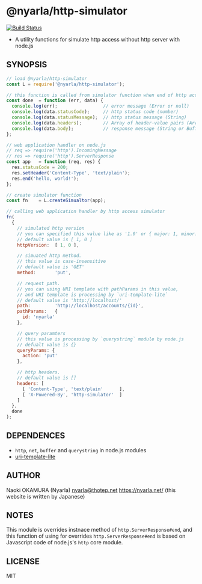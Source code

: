 @nyarla/http-simulator
======================

[![Build Status](https://travis-ci.org/nyarla/http-simulator.svg?branch=master)](https://travis-ci.org/nyarla/http-simulator)

  * A utility functions for simulate http access without http server with node.js  

SYNOPSIS
--------

```js
// load @nyarla/http-simulator
const L = require('@nyarla/http-simulator');

// this function is called from simulator function when end of http access simulation
const done  = function (err, data) {
  console.log(err);                 // error message (Error or null)
  console.log(data.statusCode);     // http status code (number)
  console.log(data.statusMessage);  // http status message (String)
  console.log(data.headers);        // Array of header-value pairs (Array< Array<K, V> >)
  console.log(data.body);           // response message (String or Buffer)
};

// web application handler on node.js
// req => require('http').IncomingMessage
// res => require('http').ServerResponse
const app   = function (req, res) {
  res.statusCode = 200;
  res.setHeader('Content-Type', 'text/plain');
  res.end('hello, world!');
};

// create simulator function
const fn    = L.createSimualtor(app);

// calling web application handler by http access simulator
fn(
  {
    // simulated http version
    // you can specified this value like as '1.0' or { major: 1, minor: 0 } 
    // default value is [ 1, 0 ]
    httpVersion:  [ 1, 0 ],

    // simuated http method.
    // this value is case-insensitive
    // default value is 'GET'
    method:       'put',

    // request path.
    // you can using URI template with pathParams in this value,
    // and URI template is processing by `uri-template-lite`
    // default value is 'http://localhost/'
    path:         'http://localhost/accounts/{id}',
    pathParams:   {
      id: 'nyarla'
    },

    // query paramters
    // this value is processing by `querystring` module by node.js
    // defualt value is {}
    queryParams: {
      action: 'put'
    },

    // http headers.
    // default value is []
    headers: [
      [ 'Content-Type', 'text/plain'      ],
      [ 'X-Powered-By', 'http-simulator'  ]
    ]
  },
  done
);
```

DEPENDENCES
-----------

  * `http`, `net`, `buffer` and `querystring` in node.js modules
  * [uri-template-lite](https://npmjs.com/packages/uri-template-lite)

AUTHOR
------

Naoki OKAMURA (Nyarla) <nyarla@thotep.net> <https://nyarla.net/> (this website is written by Japanese)

NOTES
-----

This module is overrides instnace method of `http.ServerResponse#end`,
and this function of using for overrides `http.ServerResponse#end` is
based on Javascript code of node.js's `http` core module.

LICENSE
-------

MIT

